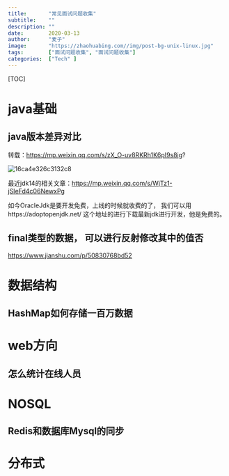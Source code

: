 ```yaml
---
title:       "常见面试问题收集"
subtitle:    ""
description: ""
date:        2020-03-13
author:      "麦子"
image:       "https://zhaohuabing.com//img/post-bg-unix-linux.jpg"
tags:        ["面试问题收集", "面试问题收集"]
categories:  ["Tech" ]
---
```


[TOC]

# java基础



## java版本差异对比

转载：https://mp.weixin.qq.com/s/zX_O-uv8RKRh1K6pI9s8ig?

![16ca4e326c3132c8](/img/16ca4e326c3132c8.png)

最近jdk14的相关文章：https://mp.weixin.qq.com/s/WjTz1-jSIeFd4c06NewxPg

如今OracleJdk是要开发免费，上线的时候就收费的了， 我们可以用https://adoptopenjdk.net/ 这个地址的进行下载最新jdk进行开发，他是免费的。 



## final类型的数据， 可以进行反射修改其中的值否

https://www.jianshu.com/p/50830768bd52  

# 数据结构

## HashMap如何存储一百万数据



# web方向



## 怎么统计在线人员



# NOSQL



## Redis和数据库Mysql的同步



# 分布式